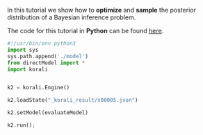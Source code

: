 

In this tutorial we show how to **optimize** and **sample** the posterior
distribution of a Bayesian inference problem.


The code for this tutorial in **Python** can be found [here](https://github.com/cselab/skorali/blob/master/tutorials/b1-restart).


```python
#!/usr/bin/env python3
import sys
sys.path.append('./model')
from directModel import *
import korali


k2 = korali.Engine()

k2.loadState("_korali_result/s00005.json")

k2.setModel(evaluateModel)

k2.run();
```
